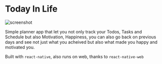 # Today In Life

![screenshot](https://media.giphy.com/media/eUa3ywxwoBwwE/giphy.gif)


Simple planner app that let you not only track your Todos, Tasks and Schedule but also Motivation, Happiness, you can also go back on previous days and see not just what you acheived but also what made you happy and motivated you.

Built with `react-native`, also runs on web, thanks to `react-native-web`
